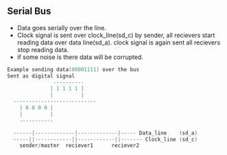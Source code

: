 ## Serial Bus
- Data goes serially over the line.
- Clock signal is sent over clock_line(sd_c) by sender, all recievers start reading data over data line(sd_a). clock signal is again sent all recievers stop reading data.
- if some noise is there data will be corrupted.
```c
Example sending data(00001111) over the bus
Sent as digital signal
               ----------
              | 1 1 1 1 |
              |         |
  ---------------------------
    | 0 0 0 0 |
    |         |
    -----------

  ------|-------------|-------------|----- Data_line    (sd_a)
  -----||------------||------------||------- Clock_line (sd_c)
    sender/master  reciever1      reciever2
```
